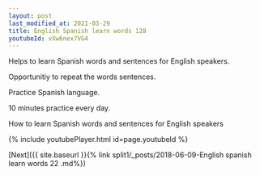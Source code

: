 ```yaml
---
layout: post
last_modified_at: 2021-03-29
title: English Spanish learn words 128 
youtubeId: vXw6nex7VG4
---
```

 
 
Helps to learn Spanish words and sentences for English speakers.

Opportunitiy to repeat the words sentences. 

Practice Spanish language. 
 
10 minutes practice every day. 
 
How to learn Spanish words and sentences for English speakers 
 
{% include youtubePlayer.html id=page.youtubeId %}
 
 
[Next]({{ site.baseurl }}{% link  split1/_posts/2018-06-09-English spanish learn words 22 .md%})
 
